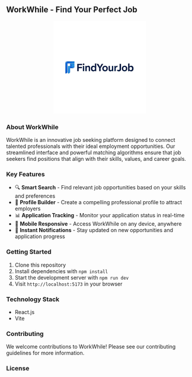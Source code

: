 
## WorkWhile - Find Your Perfect Job

<p align="center">
    <img src="public/find-logo.png" alt="WorkWhile Logo" width="250"/>
</p>

### About WorkWhile

WorkWhile is an innovative job seeking platform designed to connect talented professionals with their ideal employment opportunities. Our streamlined interface and powerful matching algorithms ensure that job seekers find positions that align with their skills, values, and career goals.

### Key Features

- 🔍 **Smart Search** - Find relevant job opportunities based on your skills and preferences
- 💼 **Profile Builder** - Create a compelling professional profile to attract employers
- 📊 **Application Tracking** - Monitor your application status in real-time
- 📱 **Mobile Responsive** - Access WorkWhile on any device, anywhere
- 🔔 **Instant Notifications** - Stay updated on new opportunities and application progress

### Getting Started

1. Clone this repository
2. Install dependencies with `npm install`
3. Start the development server with `npm run dev`
4. Visit `http://localhost:5173` in your browser

### Technology Stack

- React.js
- Vite

### Contributing

We welcome contributions to WorkWhile! Please see our contributing guidelines for more information.


### License


